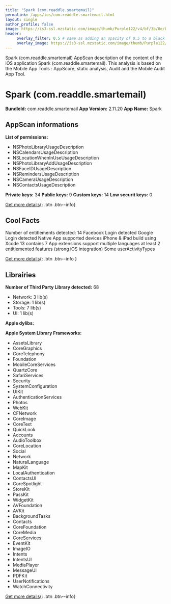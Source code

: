 ```yaml
---
title: "Spark (com.readdle.smartemail)"
permalink: /apps/ios/com.readdle.smartemail.html
layout: single
author_profile: false
image: https://is3-ssl.mzstatic.com/image/thumb/Purple122/v4/bf/3b/0e/bf3b0e17-9894-7571-612f-497cd8b9bf75/AppIcon-0-1x_U007emarketing-0-7-0-0-85-220.png/512x512bb.jpg
header: 
     overlay_filter: 0.5 # same as adding an opacity of 0.5 to a black background
     overlay_image: https://is3-ssl.mzstatic.com/image/thumb/Purple122/v4/bf/3b/0e/bf3b0e17-9894-7571-612f-497cd8b9bf75/AppIcon-0-1x_U007emarketing-0-7-0-0-85-220.png/512x512bb.jpg
---
```

Spark (com.readdle.smartemail) AppScan description of the content of the iOS application Spark (com.readdle.smartemail). This analysis is based on the Mobile App Tools : AppScore, static analysis, Audit and the Mobile Audit App Tool.

# Spark (com.readdle.smartemail)

**BundleId:** com.readdle.smartemail
**App Version:** 2.11.20
**App Name:** Spark


## AppScan informations 

**List of permissions:** 
- NSPhotoLibraryUsageDescription
- NSCalendarsUsageDescription
- NSLocationWhenInUseUsageDescription
- NSPhotoLibraryAddUsageDescription
- NSFaceIDUsageDescription
- NSRemindersUsageDescription
- NSCameraUsageDescription
- NSContactsUsageDescription
  
  
**Private keys:** 34
**Public keys:** 9
**Custom keys:** 14
**Low securit keys:** 0
  
[Get more details](/pricing.html){: .btn .btn--info}

## Cool Facts

Number of entitlements detected: 14
Facebook Login detected
Google Login detected
Native App
supported devices iPhone & iPad
build using Xcode 13
contains 7 App extensions
support multiple languages
at least 2 entitlemented features (strong iOS integration)
Some userActivityTypes
  
[Get more details](/pricing.html){: .btn .btn--info }

## Librairies 
**Number of Third Party Library detected:** 68
- Network: 3 lib(s)
- Storage: 1 lib(s)
- Tools: 7 lib(s)
- UI: 1 lib(s)


**Apple dylibs:**


**Apple System Library Frameworks:**
- AssetsLibrary
- CoreGraphics
- CoreTelephony
- Foundation
- MobileCoreServices
- QuartzCore
- SafariServices
- Security
- SystemConfiguration
- UIKit
- AuthenticationServices
- Photos
- WebKit
- CFNetwork
- CoreImage
- CoreText
- QuickLook
- Accounts
- AudioToolbox
- CoreLocation
- Social
- Network
- NaturalLanguage
- MapKit
- LocalAuthentication
- ContactsUI
- CoreSpotlight
- StoreKit
- PassKit
- WidgetKit
- AVFoundation
- AVKit
- BackgroundTasks
- Contacts
- CoreFoundation
- CoreMedia
- CoreServices
- EventKit
- ImageIO
- Intents
- IntentsUI
- MediaPlayer
- MessageUI
- PDFKit
- UserNotifications
- WatchConnectivity


  
[Get more details](/pricing.html){: .btn .btn--info}

